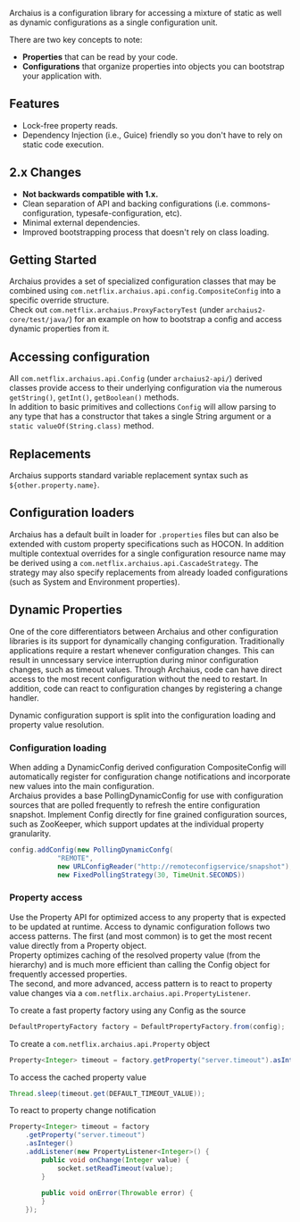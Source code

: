 Archaius is a configuration library for accessing a mixture of static as well
as dynamic configurations as a single configuration unit. 

There are two key concepts to note:

* **Properties** that can be read by your code.
* **Configurations** that organize properties into objects you can bootstrap your application with.

## Features
* Lock-free property reads.
* Dependency Injection (i.e., Guice) friendly so you don't have to rely on static code execution.

## 2.x Changes
* **Not backwards compatible with 1.x.**
* Clean separation of API and backing configurations (i.e. commons-configuration, 
typesafe-configuration, etc).
* Minimal external dependencies.
* Improved bootstrapping process that doesn't rely on class loading.

## Getting Started

Archaius provides a set of specialized configuration classes that may be combined
using `com.netflix.archaius.api.config.CompositeConfig` into a specific override structure.  
Check out `com.netflix.archaius.ProxyFactoryTest` (under `archaius2-core/test/java/`) for an 
example on how to bootstrap a config and access dynamic properties from it.

## Accessing configuration

All `com.netflix.archaius.api.Config` (under `archaius2-api/`) derived classes provide access to 
their underlying configuration via the numerous `getString()`, `getInt()`, `getBoolean()` methods.  
In addition to basic primitives and collections `Config` will allow parsing to any type that has a 
constructor that takes a single String argument or a `static valueOf(String.class)` method.  

## Replacements

Archaius supports standard variable replacement syntax such as `${other.property.name}`.   

## Configuration loaders

Archaius has a default built in loader for `.properties` files but can also be extended with custom
property specifications such as HOCON.  In addition multiple contextual overrides for a single 
configuration resource name may be derived using a `com.netflix.archaius.api.CascadeStrategy`.
The strategy may also specify replacements from already loaded configurations (such as System and
 Environment properties).

## Dynamic Properties

One of the core differentiators between Archaius and other configuration libraries
is its support for dynamically changing configuration.  Traditionally applications 
require a restart whenever configuration changes.  This can result in unncessary 
service interruption during minor configuration changes, such as timeout values.  Through
Archaius, code can have direct access to the most recent configuration without the need to 
restart.  In addition, code can react to configuration changes by registering a change
handler.  

Dynamic configuration support is split into the configuration loading and property
value resolution.

### Configuration loading

When adding a DynamicConfig derived configuration CompositeConfig will automatically register for
configuration change notifications and incorporate new values into the main configuration.  
Archaius provides a base PollingDynamicConfig for use with configuration sources that are
polled frequently to refresh the entire configuration snapshot.  Implement Config 
directly for fine grained configuration sources, such as ZooKeeper, which support updates 
at the individual property granularity.

```java
config.addConfig(new PollingDynamicConfg(
            "REMOTE", 
            new URLConfigReader("http://remoteconfigservice/snapshot"), 
            new FixedPollingStrategy(30, TimeUnit.SECONDS)) 
```

### Property access

Use the Property API for optimized access to any property that is expected to be updated at
runtime.  Access to dynamic configuration follows two access patterns.  The first (and most common)
is to get the most recent value directly from a Property object.  
Property optimizes caching of the resolved property value (from the hierarchy) and is much more 
efficient than calling the Config object for frequently accessed properties.  
The second, and more advanced, access pattern is to react to property value changes via a 
`com.netflix.archaius.api.PropertyListener`.  

To create a fast property factory using any Config as the source
```java
DefaultPropertyFactory factory = DefaultPropertyFactory.from(config);
```

To create a `com.netflix.archaius.api.Property` object

```java
Property<Integer> timeout = factory.getProperty("server.timeout").asInteger(DEFAULT_TIMEOUT_VALUE);
```

To access the cached property value
```java
Thread.sleep(timeout.get(DEFAULT_TIMEOUT_VALUE));
```

To react to property change notification

```java
Property<Integer> timeout = factory
    .getProperty("server.timeout")
    .asInteger() 
    .addListener(new PropertyListener<Integer>() {
        public void onChange(Integer value) {
            socket.setReadTimeout(value);
        }
        
        public void onError(Throwable error) {
        }
    });
```



